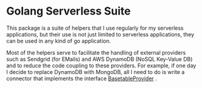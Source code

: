 # Golang Serverless Suite

This package is a suite of helpers that I use regularly for my serverless applications, but their use is not just
limited to serverless applications, they can be used in any kind of go application.

Most of the helpers serve to facilitate the handling of external providers such as Sendgrid (for EMails) and 
AWS DynamoDB (NoSQL Key-Value DB) and to reduce the code coupling to these providers. For example, if one day 
I decide to replace DynamoDB with MongoDB, all I need to do is write a connector that implements the interface [BasetableProvider](/blob/master/itf/basetable.go) . 
